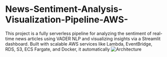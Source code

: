 # News-Sentiment-Analysis-Visualization-Pipeline-AWS-
This project is a fully serverless pipeline for analyzing the sentiment of real-time news articles using VADER NLP and visualizing insights via a Streamlit dashboard. Built with scalable AWS services like Lambda, EventBridge, RDS, S3, ECS Fargate, and Docker, it automatically
![Architecture](https://github.com/user-attachments/assets/87cd1712-98c1-4334-9c1c-7c33c2715add)
